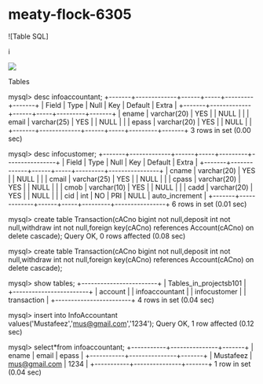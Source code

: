 # meaty-flock-6305
![Table SQL]

i


<img src = "https://user-images.githubusercontent.com/105917441/208372873-7207c9e3-cfdc-416b-a1c0-b6997ff3465a.png"/>
 

Tables 

mysql> desc infoaccountant;
+-------+-------------+------+-----+---------+-------+
| Field | Type        | Null | Key | Default | Extra |
+-------+-------------+------+-----+---------+-------+
| ename | varchar(20) | YES  |     | NULL    |       |
| email | varchar(25) | YES  |     | NULL    |       |
| epass | varchar(20) | YES  |     | NULL    |       |
+-------+-------------+------+-----+---------+-------+
3 rows in set (0.00 sec)

mysql> desc infocustomer;
+-------+-------------+------+-----+---------+----------------+
| Field | Type        | Null | Key | Default | Extra          |
+-------+-------------+------+-----+---------+----------------+
| cname | varchar(20) | YES  |     | NULL    |                |
| cmail | varchar(25) | YES  |     | NULL    |                |
| cpass | varchar(20) | YES  |     | NULL    |                |
| cmob  | varchar(10) | YES  |     | NULL    |                |
| cadd  | varchar(20) | YES  |     | NULL    |                |
| cid   | int         | NO   | PRI | NULL    | auto_increment |
+-------+-------------+------+-----+---------+----------------+
6 rows in set (0.01 sec)

mysql> create table Transaction(cACno bigint not null,deposit int not null,withdraw int not null,foreign key(cACno) references Account(cACno) on delete cascade);
Query OK, 0 rows affected (0.08 sec)

mysql> create table Transaction(cACno bigint not null,deposit int not null,withdraw int not null,foreign key(cACno) references Account(cACno) on delete cascade);

mysql> show tables;
+------------------------+
| Tables_in_projectsb101 |
+------------------------+
| account                |
| infoaccountant         |
| infocustomer           |
| transaction            |
+------------------------+
4 rows in set (0.04 sec)

mysql> insert into InfoAccountant values('Mustafeez','mus@gmail.com','1234');
Query OK, 1 row affected (0.12 sec)

mysql> select*from infoaccountant;
+-----------+---------------+-------+
| ename     | email         | epass |
+-----------+---------------+-------+
| Mustafeez | mus@gmail.com | 1234  |
+-----------+---------------+-------+
1 row in set (0.04 sec)
